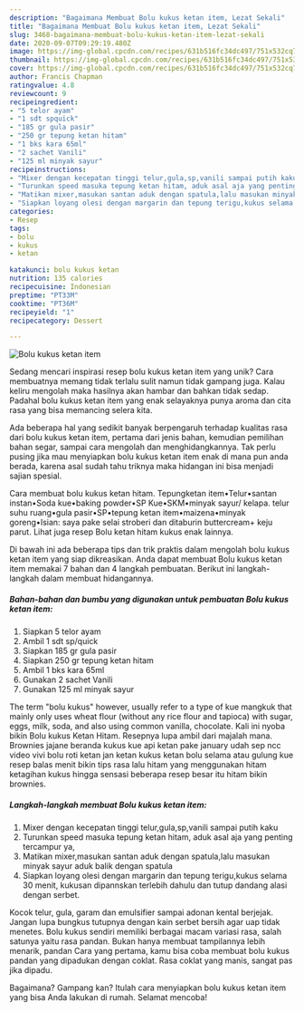 ```yaml
---
description: "Bagaimana Membuat Bolu kukus ketan item, Lezat Sekali"
title: "Bagaimana Membuat Bolu kukus ketan item, Lezat Sekali"
slug: 3468-bagaimana-membuat-bolu-kukus-ketan-item-lezat-sekali
date: 2020-09-07T09:29:19.480Z
image: https://img-global.cpcdn.com/recipes/631b516fc34dc497/751x532cq70/bolu-kukus-ketan-item-foto-resep-utama.jpg
thumbnail: https://img-global.cpcdn.com/recipes/631b516fc34dc497/751x532cq70/bolu-kukus-ketan-item-foto-resep-utama.jpg
cover: https://img-global.cpcdn.com/recipes/631b516fc34dc497/751x532cq70/bolu-kukus-ketan-item-foto-resep-utama.jpg
author: Francis Chapman
ratingvalue: 4.8
reviewcount: 9
recipeingredient:
- "5 telor ayam"
- "1 sdt spquick"
- "185 gr gula pasir"
- "250 gr tepung ketan hitam"
- "1 bks kara 65ml"
- "2 sachet Vanili"
- "125 ml minyak sayur"
recipeinstructions:
- "Mixer dengan kecepatan tinggi telur,gula,sp,vanili sampai putih kaku"
- "Turunkan speed masuka tepung ketan hitam, aduk asal aja yang penting tercampur ya,"
- "Matikan mixer,masukan santan aduk dengan spatula,lalu masukan minyak sayur aduk balik dengan spatula"
- "Siapkan loyang olesi dengan margarin dan tepung terigu,kukus selama 30 menit, kukusan dipannskan terlebih dahulu dan tutup dandang alasi dengan serbet."
categories:
- Resep
tags:
- bolu
- kukus
- ketan

katakunci: bolu kukus ketan 
nutrition: 135 calories
recipecuisine: Indonesian
preptime: "PT33M"
cooktime: "PT36M"
recipeyield: "1"
recipecategory: Dessert

---
```



![Bolu kukus ketan item](https://img-global.cpcdn.com/recipes/631b516fc34dc497/751x532cq70/bolu-kukus-ketan-item-foto-resep-utama.jpg)

Sedang mencari inspirasi resep bolu kukus ketan item yang unik? Cara membuatnya memang tidak terlalu sulit namun tidak gampang juga. Kalau keliru mengolah maka hasilnya akan hambar dan bahkan tidak sedap. Padahal bolu kukus ketan item yang enak selayaknya punya aroma dan cita rasa yang bisa memancing selera kita.

Ada beberapa hal yang sedikit banyak berpengaruh terhadap kualitas rasa dari bolu kukus ketan item, pertama dari jenis bahan, kemudian pemilihan bahan segar, sampai cara mengolah dan menghidangkannya. Tak perlu pusing jika mau menyiapkan bolu kukus ketan item enak di mana pun anda berada, karena asal sudah tahu triknya maka hidangan ini bisa menjadi sajian spesial.

Cara membuat bolu kukus ketan hitam. Tepungketan item•Telur•santan instan•Soda kue•baking powder•SP Kue•SKM•minyak sayur/ kelapa. telur suhu ruang•gula pasir•SP•tepung ketan item•maizena•minyak goreng•Isian: saya pake selai stroberi dan ditaburin buttercream+ keju parut. Lihat juga resep Bolu ketan hitam kukus enak lainnya.


Di bawah ini ada beberapa tips dan trik praktis dalam mengolah bolu kukus ketan item yang siap dikreasikan. Anda dapat membuat Bolu kukus ketan item memakai 7 bahan dan 4 langkah pembuatan. Berikut ini langkah-langkah dalam membuat hidangannya.

<!--inarticleads1-->

##### Bahan-bahan dan bumbu yang digunakan untuk pembuatan Bolu kukus ketan item:

1. Siapkan 5 telor ayam
1. Ambil 1 sdt sp/quick
1. Siapkan 185 gr gula pasir
1. Siapkan 250 gr tepung ketan hitam
1. Ambil 1 bks kara 65ml
1. Gunakan 2 sachet Vanili
1. Gunakan 125 ml minyak sayur


The term &#34;bolu kukus&#34; however, usually refer to a type of kue mangkuk that mainly only uses wheat flour (without any rice flour and tapioca) with sugar, eggs, milk, soda, and also using common vanilla, chocolate. Kali ini nyoba bikin Bolu kukus Ketan Hitam. Resepnya lupa ambil dari majalah mana. Brownies jajane beranda kukus kue api ketan pake january udah sep ncc video vivi bolu roti ketan jan ketan kukus ketan bolu selama atau gulung kue resep balas menit bikin tips rasa lalu hitam yang menggunakan hitam ketagihan kukus hingga sensasi beberapa resep besar itu hitam bikin brownies. 

<!--inarticleads2-->

##### Langkah-langkah membuat Bolu kukus ketan item:

1. Mixer dengan kecepatan tinggi telur,gula,sp,vanili sampai putih kaku
1. Turunkan speed masuka tepung ketan hitam, aduk asal aja yang penting tercampur ya,
1. Matikan mixer,masukan santan aduk dengan spatula,lalu masukan minyak sayur aduk balik dengan spatula
1. Siapkan loyang olesi dengan margarin dan tepung terigu,kukus selama 30 menit, kukusan dipannskan terlebih dahulu dan tutup dandang alasi dengan serbet.


Kocok telur, gula, garam dan emulsifier sampai adonan kental berjejak. Jangan lupa bungkus tutupnya dengan kain serbet bersih agar uap tidak menetes. Bolu kukus sendiri memiliki berbagai macam variasi rasa, salah satunya yaitu rasa pandan. Bukan hanya membuat tampilannya lebih menarik, pandan Cara yang pertama, kamu bisa coba membuat bolu kukus pandan yang dipadukan dengan coklat. Rasa coklat yang manis, sangat pas jika dipadu. 

Bagaimana? Gampang kan? Itulah cara menyiapkan bolu kukus ketan item yang bisa Anda lakukan di rumah. Selamat mencoba!
